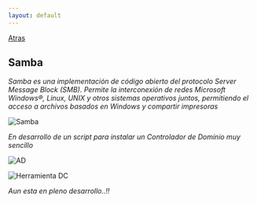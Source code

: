 ```yaml
---
layout: default
---
```


[Atras](../Readme.md)

## Samba

_Samba es una implementación de código abierto del protocolo Server Message Block (SMB). Permite la interconexión de redes Microsoft Windows®, Linux, UNIX y otros sistemas operativos juntos, permitiendo el acceso a archivos basados en Windows y compartir impresoras_

![Samba](https://www.sololinux.es/wp-content/uploads/2018/03/Instalar-samba-en-ubuntu-y-linuxmint-sololinux-730x430.jpg)

_En desarrollo de un script para instalar un Controlador de Dominio muy sencillo_

![AD](https://2.bp.blogspot.com/-n68yXqVX4lo/XLLs7Iit7qI/AAAAAAAAQ4w/ZxFWBAMDF1cAUmgfkZwxpAsMyMywdZp5gCLcBGAs/s1600/Samba4.png)


![Herramienta DC](https://github.com/Lucho00Cuba/ControllerDomain)

_Aun esta en pleno desarrollo..!!_